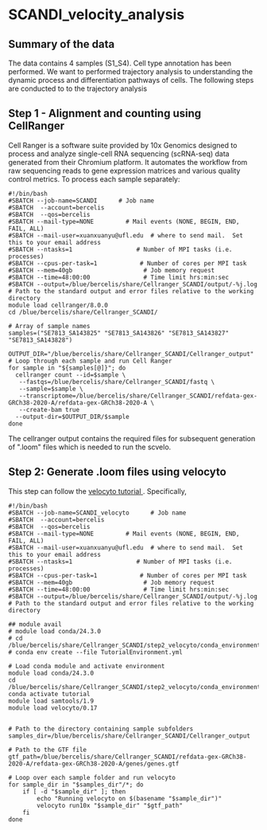 # SCANDI_velocity_analysis

## Summary of the data

The data contains 4 samples (S1_S4). Cell type annotation has been performed. We want to performed trajectory analysis to understanding the dynamic process and differentiation pathways of cells. The following steps are conducted to to the trajectory analysis

## Step 1 - Alignment and counting using CellRanger

Cell Ranger is a software suite provided by 10x Genomics designed to process and analyze single-cell RNA sequencing (scRNA-seq) data generated from their Chromium platform. It automates the workflow from raw sequencing reads to gene expression matrices and various quality control metrics. To process each sample separately:

```
#!/bin/bash
#SBATCH --job-name=SCANDI      # Job name
#SBATCH  --account=bercelis
#SBATCH  --qos=bercelis
#SBATCH --mail-type=NONE         # Mail events (NONE, BEGIN, END, FAIL, ALL)
#SBATCH --mail-user=xuanxuanyu@ufl.edu  # where to send mail.  Set this to your email address
#SBATCH --ntasks=1                  # Number of MPI tasks (i.e. processes)
#SBATCH --cpus-per-task=1            # Number of cores per MPI task
#SBATCH --mem=40gb                    # Job memory request
#SBATCH --time=48:00:00               # Time limit hrs:min:sec
#SBATCH --output=/blue/bercelis/share/Cellranger_SCANDI/output/-%j.log     # Path to the standard output and error files relative to the working directory
module load cellranger/8.0.0
cd /blue/bercelis/share/Cellranger_SCANDI/

# Array of sample names
samples=("SE7813_SA143825" "SE7813_SA143826" "SE7813_SA143827" "SE7813_SA143828")

OUTPUT_DIR="/blue/bercelis/share/Cellranger_SCANDI/Cellranger_output"
# Loop through each sample and run Cell Ranger
for sample in "${samples[@]}"; do
  cellranger count --id=$sample \
   --fastqs=/blue/bercelis/share/Cellranger_SCANDI/fastq \
   --sample=$sample \
   --transcriptome=/blue/bercelis/share/Cellranger_SCANDI/refdata-gex-GRCh38-2020-A/refdata-gex-GRCh38-2020-A \
   --create-bam true
  --output-dir=$OUTPUT_DIR/$sample
done

```
The cellranger output contains the required files for subsequent generation of ".loom" files which is needed to run the scvelo.


## Step 2: Generate .loom files using velocyto
This step can follow the <a href="https://github.com/xuanxuanyu-bios/SCANDI_velocity_analysis/blob/582a06f6c1b403a38e3810ebf79ecc77afebbc25/Tutorials/Share%20ef9c1a2e5ced4f86bacc799fc023e023.html" title="velocyto"> velocyto tutorial </a>. Specifically, 

```
#!/bin/bash
#SBATCH --job-name=SCANDI_velocyto      # Job name
#SBATCH  --account=bercelis
#SBATCH  --qos=bercelis
#SBATCH --mail-type=NONE         # Mail events (NONE, BEGIN, END, FAIL, ALL)
#SBATCH --mail-user=xuanxuanyu@ufl.edu  # where to send mail.  Set this to your email address
#SBATCH --ntasks=1                  # Number of MPI tasks (i.e. processes)
#SBATCH --cpus-per-task=1            # Number of cores per MPI task
#SBATCH --mem=40gb                    # Job memory request
#SBATCH --time=48:00:00               # Time limit hrs:min:sec
#SBATCH --output=/blue/bercelis/share/Cellranger_SCANDI/output/-%j.log     # Path to the standard output and error files relative to the working directory

## module avail
# module load conda/24.3.0
# cd /blue/bercelis/share/Cellranger_SCANDI/step2_velocyto/conda_environment
# conda env create --file TutorialEnvironment.yml

# Load conda module and activate environment	
module load conda/24.3.0
cd /blue/bercelis/share/Cellranger_SCANDI/step2_velocyto/conda_environment
conda activate tutorial
module load samtools/1.9
module load velocyto/0.17


# Path to the directory containing sample subfolders
samples_dir=/blue/bercelis/share/Cellranger_SCANDI/Cellranger_output

# Path to the GTF file
gtf_path=/blue/bercelis/share/Cellranger_SCANDI/refdata-gex-GRCh38-2020-A/refdata-gex-GRCh38-2020-A/genes/genes.gtf

# Loop over each sample folder and run velocyto
for sample_dir in "$samples_dir"/*; do
    if [ -d "$sample_dir" ]; then
        echo "Running velocyto on $(basename "$sample_dir")"
        velocyto run10x "$sample_dir" "$gtf_path"
    fi
done
```



